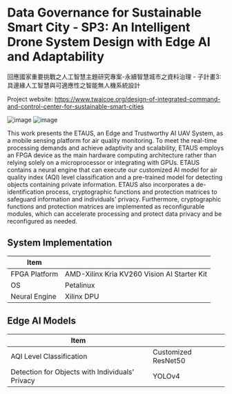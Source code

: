 # Data Governance for Sustainable Smart City - SP3: An Intelligent Drone System Design with Edge AI and Adaptability
回應國家重要挑戰之人工智慧主題研究專案-永續智慧城市之資料治理 - 子計畫3: 具邊緣人工智慧與可適應性之智能無人機系統設計  

Project website: https://www.twaicoe.org/design-of-integrated-command-and-control-center-for-sustainable-smart-cities

![image](https://github.com/NTTUlab501/An-intelligent-drone-system-design-with-edge-AI-and-adaptability/blob/master/Scenario_25.png)
![image](https://github.com/NTTUlab501/An-intelligent-drone-system-design-with-edge-AI-and-adaptability/blob/master/UAV_KV260_25.png)

This work presents the ETAUS, an Edge and Trustworthy AI UAV System, as a mobile sensing platform for air quality monitoring. To meet the real-time processing demands and achieve adaptivity and scalability, ETAUS employs an FPGA device as the main hardware computing architecture rather than relying solely on a microprocessor or integrating with GPUs. ETAUS contains a neural engine that can execute our customized AI model for air quality index (AQI) level classification and a pre-trained model for detecting objects containing private information. ETAUS also incorporates a de-identification process, cryptographic functions and protection matrices to safeguard information and individuals' privacy. Furthermore, cryptographic functions and protection matrices are implemented as reconfigurable modules, which can accelerate processing and protect data privacy and be reconfigured as needed.

## System Implementation  
| Item  |   |
| ------------- | ------------- |
| FPGA Platform  |AMD-Xilinx Kria KV260 Vision AI Starter Kit  |
| OS  | Petalinux  |
| Neural Engine | Xilinx DPU |

## Edge AI Models  
| Item  |   |
| ------------- | ------------- |
| AQI Level Classification | Customized ResNet50 |
| Detection for Objects with Individuals' Privacy| YOLOv4 |
